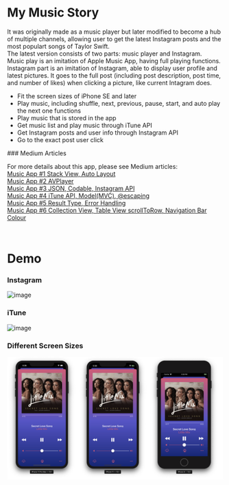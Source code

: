 # My Music Story
It was originally made as a music player but later modified to become a hub of multiple channels, allowing user to get the latest Instagram posts and the most populart songs of Taylor Swift.
<br>
The latest version consists of two parts: music player and Instagram.
<br>
Music play is an imitation of Apple Music App, having full playing functions. Instagram part is an imitation of Instagram, able to display user profile and latest pictures. It goes to the full post (including post description, post time, and number of likes) when clicking a picture, like current Intagram does.
<br>
<ul>
<li>Fit the screen sizes of iPhone SE and later</li>
<li>Play music, including shuffle, next, previous, pause, start, and auto play the next one functions</li>
<li>Play music that is stored in the app</li>
<li>Get music list and play music through iTune API</li>
<li>Get Instagram posts and user info through Instagram API</li>
<li>Go to the exact post user click</li>
</ul>
### Medium Articles
<p class="has-line-data" data-line-start="1" data-line-end="8">For more details about this app, please see Medium articles:<br>
<a href="https://medium.com/%E5%BD%BC%E5%BE%97%E6%BD%98%E7%9A%84-swift-ios-app-%E9%96%8B%E7%99%BC%E6%95%99%E5%AE%A4/swift-%E7%B7%B4%E7%BF%92-music-app-1-stack-view-auto-layout-d6b5aa649a74">Music App #1 Stack View, Auto Layout</a><br>
<a href="https://medium.com/%E5%BD%BC%E5%BE%97%E6%BD%98%E7%9A%84-swift-ios-app-%E9%96%8B%E7%99%BC%E6%95%99%E5%AE%A4/swift-%E7%B7%B4%E7%BF%92-music-app-2-avplayer-fa6f6d37c94d">Music App #2 AVPlayer</a><br>
<a href="https://medium.com/%E5%BD%BC%E5%BE%97%E6%BD%98%E7%9A%84-swift-ios-app-%E9%96%8B%E7%99%BC%E6%95%99%E5%AE%A4/swift-%E7%B7%B4%E7%BF%92-music-app-3-json-codable-instagram-api-f5cba773e17c">Music App #3 JSON, Codable, Instagram API</a><br>
<a href="https://medium.com/%E5%BD%BC%E5%BE%97%E6%BD%98%E7%9A%84-swift-ios-app-%E9%96%8B%E7%99%BC%E6%95%99%E5%AE%A4/swift-%E7%B7%B4%E7%BF%92-music-app-4-itune-api-model-mvc-883b0a1a4427">Music App #4 iTune API, Model(MVC), @escaping</a><br>
<a href="https://medium.com/%E5%BD%BC%E5%BE%97%E6%BD%98%E7%9A%84-swift-ios-app-%E9%96%8B%E7%99%BC%E6%95%99%E5%AE%A4/swift-%E7%B7%B4%E7%BF%92-music-app-5-result-type-error-handling-56a9597a5945">Music App #5 Result Type, Error Handling</a><br>
<a href="https://medium.com/%E5%BD%BC%E5%BE%97%E6%BD%98%E7%9A%84-swift-ios-app-%E9%96%8B%E7%99%BC%E6%95%99%E5%AE%A4/swift-%E7%B7%B4%E7%BF%92-music-app-6-collection-view-table-view-scrolltorow-4ea6e4c39850">Music App #6 Collection View, Table View scrollToRow, Navigation Bar Colour</a></p>
<br>
<h1 class="code-line" data-line-start=0 data-line-end=1 ><a id="Demo_0"></a>Demo</h1>
<h3 class="code-line" data-line-start=1 data-line-end=2 ><a id="Instagram_1"></a>Instagram</h3>
<p class="has-line-data" data-line-start="2" data-line-end="3"><img src="DemoImages/MusicAppDemo-1.gif" alt="image"></p>
<h3 class="code-line" data-line-start=3 data-line-end=4 ><a id="iTune_3"></a>iTune</h3>
<p class="has-line-data" data-line-start="4" data-line-end="5"><img src="DemoImages/MusicAppDemo-3.gif" alt="image"></p>
<h3 class="code-line" data-line-start=5 data-line-end=6 ><a id="Different_Screen_Sizes_5"></a>Different Screen Sizes</h3>
<p class="has-line-data" data-line-start="6" data-line-end="7"><img src="DemoImages/MusicAppDemo-4.png" alt="image"></p>

